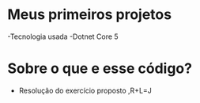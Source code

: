 

# Meus primeiros projetos
-Tecnologia usada -Dotnet Core 5

# Sobre o que e esse código?
- Resolução do exercício proposto ,R+L=J
